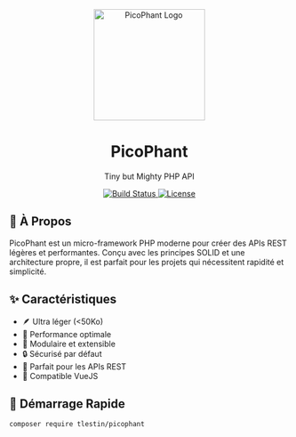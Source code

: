 <div align="center">
  <img src="docs/_images/logo.svg" alt="PicoPhant Logo" width="200"/>
  <h1>PicoPhant</h1>
  <p>Tiny but Mighty PHP API</p>
</div>

<p align="center">
  <a href="https://github.com/tlestin/picophant/actions">
    <img src="https://github.com/tlestin/picophant/workflows/CI/badge.svg" alt="Build Status">
  </a>
  <a href="https://github.com/tlestin/picophant/blob/main/LICENSE">
    <img src="https://img.shields.io/github/license/tlestin/picophant" alt="License">
  </a>
</p>

## 🚀 À Propos

PicoPhant est un micro-framework PHP moderne pour créer des APIs REST légères et performantes. Conçu avec les principes SOLID et une architecture propre, il est parfait pour les projets qui nécessitent rapidité et simplicité.

## ✨ Caractéristiques

- 🪶 Ultra léger (<50Ko)
- 🚀 Performance optimale
- 🧩 Modulaire et extensible
- 🔒 Sécurisé par défaut
- 📱 Parfait pour les APIs REST
- 🔌 Compatible VueJS

## 🏁 Démarrage Rapide

```bash
composer require tlestin/picophant
